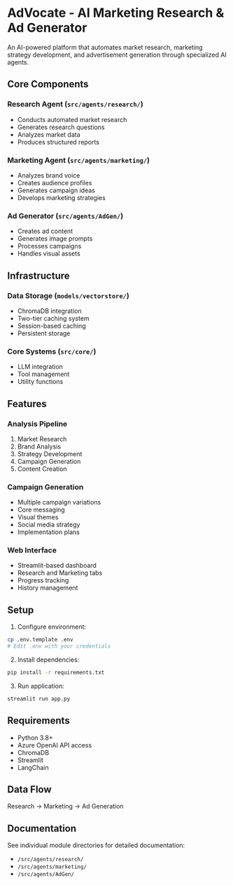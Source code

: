 # AdVocate - AI Marketing Research & Ad Generator

An AI-powered platform that automates market research, marketing strategy development, and advertisement generation through specialized AI agents.

## Core Components

### Research Agent (`src/agents/research/`)
- Conducts automated market research
- Generates research questions
- Analyzes market data
- Produces structured reports

### Marketing Agent (`src/agents/marketing/`)
- Analyzes brand voice
- Creates audience profiles
- Generates campaign ideas
- Develops marketing strategies

### Ad Generator (`src/agents/AdGen/`)
- Creates ad content
- Generates image prompts
- Processes campaigns
- Handles visual assets

## Infrastructure

### Data Storage (`models/vectorstore/`)
- ChromaDB integration
- Two-tier caching system
- Session-based caching
- Persistent storage

### Core Systems (`src/core/`)
- LLM integration
- Tool management
- Utility functions

## Features

### Analysis Pipeline
1. Market Research
2. Brand Analysis
3. Strategy Development
4. Campaign Generation
5. Content Creation

### Campaign Generation
- Multiple campaign variations
- Core messaging
- Visual themes
- Social media strategy
- Implementation plans

### Web Interface
- Streamlit-based dashboard
- Research and Marketing tabs
- Progress tracking
- History management

## Setup

1. Configure environment:
```bash
cp .env.template .env
# Edit .env with your credentials
```

2. Install dependencies:
```bash
pip install -r requirements.txt
```

3. Run application:
```bash
streamlit run app.py
```

## Requirements
- Python 3.8+
- Azure OpenAI API access
- ChromaDB
- Streamlit
- LangChain

## Data Flow
Research → Marketing → Ad Generation

## Documentation
See individual module directories for detailed documentation:
- `/src/agents/research/`
- `/src/agents/marketing/`
- `/src/agents/AdGen/`
